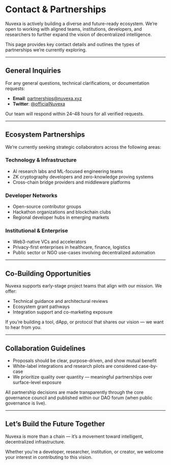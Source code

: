 # Contact & Partnerships

Nuvexa is actively building a diverse and future-ready ecosystem. We’re open to working with aligned teams, institutions, developers, and researchers to further expand the vision of decentralized intelligence.

This page provides key contact details and outlines the types of partnerships we’re currently exploring.

---

## General Inquiries

For any general questions, technical clarifications, or documentation requests:

- **Email**: [partnerships@nuvexa.xyz](mailto:partnerships@nuvexa.xyz)
- **Twitter**: [@officialNuvexa](https://twitter.com/officialNuvexa)

Our team will respond within 24–48 hours for all verified requests.

---

## Ecosystem Partnerships

We’re currently seeking strategic collaborators across the following areas:

### Technology & Infrastructure
- AI research labs and ML-focused engineering teams
- ZK cryptography developers and zero-knowledge proving systems
- Cross-chain bridge providers and middleware platforms

### Developer Networks
- Open-source contributor groups
- Hackathon organizations and blockchain clubs
- Regional developer hubs in emerging markets

### Institutional & Enterprise
- Web3-native VCs and accelerators
- Privacy-first enterprises in healthcare, finance, logistics
- Public sector or NGO use-cases involving decentralized automation

---

## Co-Building Opportunities

Nuvexa supports early-stage project teams that align with our mission. We offer:

- Technical guidance and architectural reviews
- Ecosystem grant pathways
- Integration support and co-marketing exposure

If you’re building a tool, dApp, or protocol that shares our vision — we want to hear from you.

---

## Collaboration Guidelines

- Proposals should be clear, purpose-driven, and show mutual benefit
- White-label integrations and research pilots are considered case-by-case
- We prioritize quality over quantity — meaningful partnerships over surface-level exposure

All partnership decisions are made transparently through the core governance council and published within our DAO forum (when public governance is live).

---

## Let’s Build the Future Together

Nuvexa is more than a chain — it’s a movement toward intelligent, decentralized infrastructure.

Whether you're a developer, researcher, institution, or creator, we welcome your interest in contributing to this vision.

